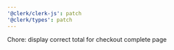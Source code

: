 ```yaml
---
'@clerk/clerk-js': patch
'@clerk/types': patch
---
```


Chore: display correct total for checkout complete page
